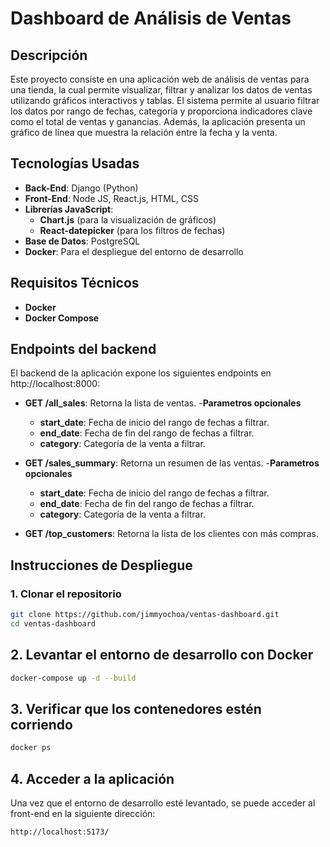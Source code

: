# Dashboard de Análisis de Ventas

## Descripción

Este proyecto consiste en una aplicación web de análisis de ventas para una tienda, la cual permite visualizar, filtrar y analizar los datos de ventas utilizando gráficos interactivos y tablas. El sistema permite al usuario filtrar los datos por rango de fechas, categoría y proporciona indicadores clave como el total de ventas y ganancias. Además, la aplicación presenta un gráfico de línea que muestra la relación entre la fecha y la venta.

## Tecnologías Usadas

- **Back-End**: Django (Python)
- **Front-End**: Node JS, React.js, HTML, CSS
- **Librerías JavaScript**:
  - **Chart.js** (para la visualización de gráficos)
  - **React-datepicker** (para los filtros de fechas)
- **Base de Datos**: PostgreSQL
- **Docker**: Para el despliegue del entorno de desarrollo

## Requisitos Técnicos

- **Docker**
- **Docker Compose**

## Endpoints del backend
El backend de la aplicación expone los siguientes endpoints en http://localhost:8000:

- **GET /all_sales**: Retorna la lista de ventas.
  -**Parametros opcionales**
    - **start_date**: Fecha de inicio del rango de fechas a filtrar.
    - **end_date**: Fecha de fin del rango de fechas a filtrar.
    - **category**: Categoría de la venta a filtrar.

- **GET /sales_summary**: Retorna un resumen de las ventas.
  -**Parametros opcionales**
    - **start_date**: Fecha de inicio del rango de fechas a filtrar.
    - **end_date**: Fecha de fin del rango de fechas a filtrar.
    - **category**: Categoría de la venta a filtrar.

- **GET /top_customers**: Retorna la lista de los clientes con más compras.

## Instrucciones de Despliegue

### 1. Clonar el repositorio

```bash
git clone https://github.com/jimmyochoa/ventas-dashboard.git
cd ventas-dashboard
```
## 2. Levantar el entorno de desarrollo con Docker

```bash
docker-compose up -d --build
```
## 3. Verificar que los contenedores estén corriendo

```bash
docker ps
```

## 4. Acceder a la aplicación

Una vez que el entorno de desarrollo esté levantado, se puede acceder al front-end en la siguiente dirección:

```bash
http://localhost:5173/
```

